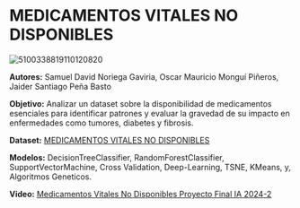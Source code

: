 # **MEDICAMENTOS VITALES NO DISPONIBLES**
![5100338819110120820](https://github.com/user-attachments/assets/64e8f553-c964-42e1-8e28-b2d1b2db0572)

**Autores:** Samuel David Noriega Gaviria, Oscar Mauricio Monguí Piñeros, Jaider Santiago Peña Basto

**Objetivo:** Analizar un dataset sobre la disponibilidad de medicamentos esenciales para identificar patrones y evaluar la gravedad de su impacto en enfermedades como tumores, diabetes y fibrosis.

**Dataset:** [MEDICAMENTOS VITALES NO DISPONIBLES](https://www.datos.gov.co/Salud-y-Protecci-n-Social/MEDICAMENTOS-VITALES-NO-DISPONIBLES/sdmr-tfmf/data)

**Modelos:** DecisionTreeClassifier, RandomForestClassifier, SupportVectorMachine, Cross Validation, Deep-Learning, TSNE, KMeans, y, Algoritmos Geneticos.

**Video:** [Medicamentos Vitales No Disponibles Proyecto Final IA 2024-2](https://youtu.be/o6iMDrKvLD4)
